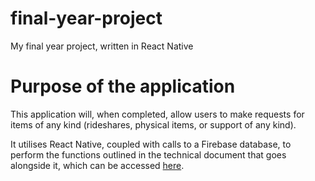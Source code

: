 # final-year-project
My final year project, written in React Native

# Purpose of the application
This application will, when completed, allow users to make requests for items of any kind
(rideshares, physical items, or support of any kind).

It utilises React Native, coupled with calls to a Firebase database, to perform the functions outlined
in the technical document that goes alongside it, which can be accessed [here](https://1drv.ms/w/s!AiYLpA9Nwykzg4sTKl4RNmEPtgN9Eg?e=hKAqmU).
